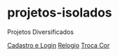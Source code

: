 # projetos-isolados
 Projetos Diversificados

 <a href='cadastro-login/cadastro.html'>Cadastro e Login</a>
 <a href='relogio-brasil/relogio.html'>Relogio</a>
 <a href='troca-cor/troca-cor.html'>Troca Cor</a>
